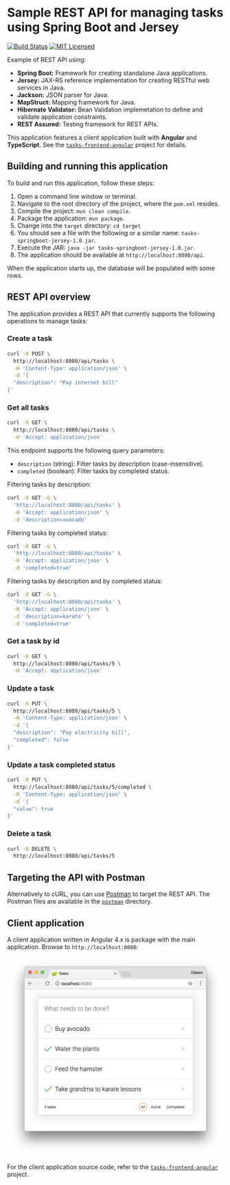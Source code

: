# Sample REST API for managing tasks using Spring Boot and Jersey

[![Build Status](https://travis-ci.org/cassiomolin/tasks-springboot-jersey.svg?branch=master)](https://travis-ci.org/cassiomolin/tasks-springboot-jersey)
[![MIT Licensed](https://img.shields.io/badge/license-MIT-blue.svg)](https://raw.githubusercontent.com/cassiomolin/tasks-springboot-jersey/master/LICENSE.txt)

Example of REST API using:

- **Spring Boot:** Framework for creating standalone Java applications.
- **Jersey:** JAX-RS reference implementation for creating RESTful web services in Java.
- **Jackson:** JSON parser for Java.
- **MapStruct:** Mapping framework for Java.
- **Hibernate Validator:** Bean Validation implemetation to define and validate application constraints.
- **REST Assured:** Testing framework for REST APIs.

This application features a client application built with **Angular** and **TypeScript**. See the [`tasks-frontend-angular`][frontend project] project for details.

## Building and running this application

To build and run this application, follow these steps:

1. Open a command line window or terminal.
1. Navigate to the root directory of the project, where the `pom.xml` resides.
1. Compile the project: `mvn clean compile`.
1. Package the application: `mvn package`.
1. Change into the `target` directory: `cd target`
1. You should see a file with the following or a similar name: `tasks-springboot-jersey-1.0.jar`.
1. Execute the JAR: `java -jar tasks-springboot-jersey-1.0.jar`.
1. The application should be available at `http://localhost:8080/api`.

When the application starts up, the database will be populated with some rows. 

## REST API overview

The application provides a REST API that currently supports the following operations to manage tasks:

### Create a task

```bash
curl -X POST \
  http://localhost:8080/api/tasks \
  -H 'Content-Type: application/json' \
  -d '{
  "description": "Pay internet bill"
}'
```
### Get all tasks

```bash
curl -X GET \
  http://localhost:8080/api/tasks \
  -H 'Accept: application/json'
```

This endpoint supports the following query parameters:

- `description` (string): Filter tasks by description (case-insensitive).
- `completed` (boolean): Filter tasks by completed status.

Filtering tasks by description:

```bash
curl -X GET -G \
  'http://localhost:8080/api/tasks' \
  -H 'Accept: application/json' \
  -d 'description=avocado'
```

Filtering tasks by completed status:

```bash
curl -X GET -G \
  'http://localhost:8080/api/tasks' \
  -H 'Accept: application/json' \
  -d 'completed=true'
```

Filtering tasks by description and by completed status:

```bash
curl -X GET -G \
  'http://localhost:8080/api/tasks' \
  -H 'Accept: application/json' \
  -d 'description=karate' \
  -d 'completed=true'
```

### Get a task by id

```bash
curl -X GET \
  http://localhost:8080/api/tasks/5 \
  -H 'Accept: application/json'
```

### Update a task

```bash
curl -X PUT \
  http://localhost:8080/api/tasks/5 \
  -H 'Content-Type: application/json' \
  -d '{
  "description": "Pay electricity bill",
  "completed": false
}'
```

### Update a task completed status

```bash
curl -X PUT \
  http://localhost:8080/api/tasks/5/completed \
  -H 'Content-Type: application/json' \
  -d '{
  "value": true
}'
```

### Delete a task

```bash
curl -X DELETE \
  http://localhost:8080/api/tasks/5
```

## Targeting the API with Postman

Alternatively to cURL, you can use [Postman][] to target the REST API. The Postman files are available in the [`postman`][postman GitHub directory] directory.

## Client application

A client application written in Angular 4.x is package with the main application. Browse to `http://localhost:8080`:

<img src="src/main/doc/frontend.png" width="600">

For the client application source code, refer to the [`tasks-frontend-angular`][frontend project] project.

[Postman]: https://www.getpostman.com/
[postman GitHub directory]: https://github.com/cassiomolin/tasks-springboot-jersey/tree/master/src/main/postman
[frontend project]: https://github.com/cassiomolin/tasks-frontend-angular
